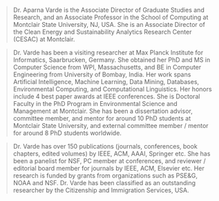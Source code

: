 >Dr. Aparna Varde is the Associate Director of Graduate Studies and Research, and an Associate Professor in the School of Computing at Montclair State University, NJ, USA. 
>She is an Associate Director of the Clean Energy and Sustainability Analytics Research Center (CESAC) at Montclair. 

> Dr. Varde has been a visiting researcher at Max Planck Institute for Informatics, Saarbrucken, Germany. 
> She obtained her PhD and MS in Computer Science from WPI, Massachusetts, and BE in Computer Engineering from University of Bombay, India. 
> Her work spans Artificial Intelligence, Machine Learning, Data Mining, Databases, Environmental Computing, and Computational Linguistics. Her honors include 4 best paper awards at IEEE conferences. 
> She is Doctoral Faculty in the PhD Program in Environmental Science and Management at Montclair. She has been a dissertation advisor, committee member, and mentor for around 10 PhD students at Montclair State University, and external committee member / mentor for around 8 PhD students worldwide. 

> Dr. Varde has over 150 publications (journals, conferences, book chapters, edited volumes) by IEEE, ACM, AAAI, Springer etc. She has been a panelist for NSF, PC member at conferences, and reviewer / editorial board member for journals by IEEE, ACM, Elsevier etc. Her research is funded by grants from organizations such as PSE&G, NOAA and NSF.
> Dr. Varde has been classified as an outstanding researcher by the Citizenship and Immigration Services, USA.
